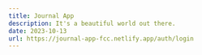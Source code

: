 ```yaml
---
title: Journal App
description: It's a beautiful world out there.
date: 2023-10-13
url: https://journal-app-fcc.netlify.app/auth/login
---
```

